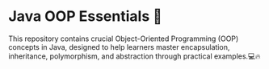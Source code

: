 # Java OOP Essentials 🚀
This repository contains crucial Object-Oriented Programming (OOP) concepts in Java, designed to help learners master encapsulation, inheritance, polymorphism, and abstraction through practical examples.💻🔥

